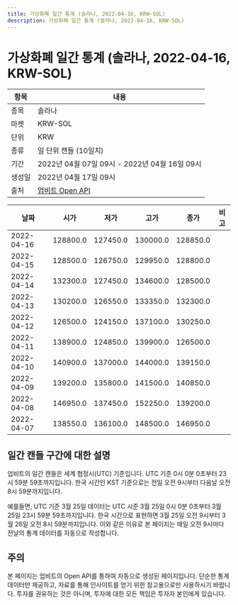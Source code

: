 ```yaml
---
title: 가상화폐 일간 통계 (솔라나, 2022-04-16, KRW-SOL)
description: 가상화폐 일간 통계 (솔라나, 2022-04-16, KRW-SOL)
---
```



가상화폐 일간 통계 (솔라나, 2022-04-16, KRW-SOL)
===

|항목|내용|
|--|--|
|종목|솔라나|
|마켓|KRW-SOL|
|단위|KRW|
|종류|일 단위 캔들 (10일치)|
|기간|2022년 04월 07일 09시 - 2022년 04월 16일 09시|
|생성일|2022년 04월 17일 09시|
|출처|[업비트 Open API](https://docs.upbit.com)|


|날짜|시가|저가|고가|종가|비고|
|--|--|--|--|--|--|
|2022-04-16|128800.0|127450.0|130000.0|128850.0|    |
|2022-04-15|128500.0|126750.0|129950.0|128800.0|    |
|2022-04-14|132300.0|127450.0|134600.0|128500.0|    |
|2022-04-13|130200.0|126550.0|133350.0|132300.0|    |
|2022-04-12|126500.0|124150.0|137100.0|130250.0|    |
|2022-04-11|138900.0|124850.0|139900.0|126500.0|    |
|2022-04-10|140900.0|137000.0|144000.0|139150.0|    |
|2022-04-09|139200.0|135800.0|141500.0|140850.0|    |
|2022-04-08|146950.0|137450.0|152250.0|139200.0|    |
|2022-04-07|138550.0|136100.0|148500.0|146950.0|    |


일간 캔들 구간에 대한 설명
---


업비트의 일간 캔들은 세계 협정시(UTC) 기준입니다. 
UTC 기준 0시 0분 0초부터 23시 59분 59초까지입니다. 
한국 시간인 KST 기준으로는 전일 오전 9시부터 다음날 오전 8시 59분까지입니다. 


예를들면, UTC 기준 3월 25일 데이터는 UTC 시준 3월 25일 0시 0분 0초부터 3월 25일 23시 59분 59초까지입니다. 
한국 시간으로 표현하면 3월 25일 오전 9시부터 3월 26일 오전 8시 59분까지입니다. 
이와 같은 이유로 본 페이지는 매일 오전 9시마다 전날의 통계 데이터를 자동으로 작성합니다. 


주의
---


본 페이지는 업비트의 Open API를 통하여 자동으로 생성된 페이지입니다. 
단순한 통계 데이터만 제공하고, 자료를 통해 인사이트를 얻기 위한 참고용으로만 사용하시기 바랍니다. 
투자를 권유하는 것은 아니며, 투자에 대한 모든 책임은 투자자 본인에게 있습니다. 
